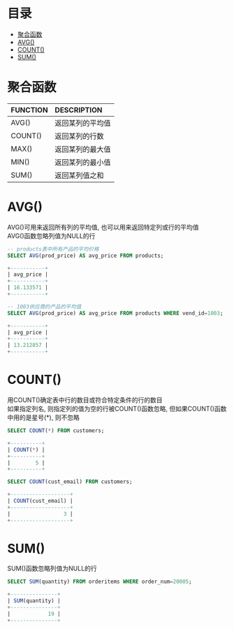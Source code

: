 # 目录
- [聚合函数](#聚合函数)
- [AVG()](#avg)
- [COUNT()](#count)
- [SUM()](#sum)



<!-- = = = = = = = = = = = = = = = = = = = = = = = = = = = = = = = = = = = = = = = = = = = = = = = = = = = = = = = = = = = = -->
<!-- = = = = = = = = = = = = = = = = = = = = = = = = = = = = = = = = = = = = = = = = = = = = = = = = = = = = = = = = = = = = -->



# 聚合函数

FUNCTION | DESCRIPTION
:------- | :----------
AVG()    | 返回某列的平均值
COUNT()  | 返回某列的行数
MAX()    | 返回某列的最大值
MIN()    | 返回某列的最小值
SUM()    | 返回某列值之和


<!-- = = = = = = = = = = = = = = = = = = = = = = = = = = = = = = = = = = = = = = = = = = = = = = = = = = = = = = = = = = = = -->
<!-- = = = = = = = = = = = = = = = = = = = = = = = = = = = = = = = = = = = = = = = = = = = = = = = = = = = = = = = = = = = = -->


# AVG()
AVG()可用来返回所有列的平均值, 也可以用来返回特定列或行的平均值  
AVG()函数忽略列值为NULL的行  
```sql
-- products表中所有产品的平均价格
SELECT AVG(prod_price) AS avg_price FROM products;

+-----------+
| avg_price |
+-----------+
| 16.133571 |
+-----------+
```
```sql
-- 1003供应商的产品的平均值
SELECT AVG(prod_price) AS avg_price FROM products WHERE vend_id=1003;

+-----------+
| avg_price |
+-----------+
| 13.212857 |
+-----------+
```


<!-- = = = = = = = = = = = = = = = = = = = = = = = = = = = = = = = = = = = = = = = = = = = = = = = = = = = = = = = = = = = = -->
<!-- = = = = = = = = = = = = = = = = = = = = = = = = = = = = = = = = = = = = = = = = = = = = = = = = = = = = = = = = = = = = -->


# COUNT()
用COUNT()确定表中行的数目或符合特定条件的行的数目  
如果指定列名, 则指定列的值为空的行被COUNT()函数忽略, 但如果COUNT()函数中用的是星号(\*), 则不忽略  
```sql
SELECT COUNT(*) FROM customers;

+----------+
| COUNT(*) |
+----------+
|        5 |
+----------+
```
```sql
SELECT COUNT(cust_email) FROM customers;

+-------------------+
| COUNT(cust_email) |
+-------------------+
|                 3 |
+-------------------+

```


<!-- = = = = = = = = = = = = = = = = = = = = = = = = = = = = = = = = = = = = = = = = = = = = = = = = = = = = = = = = = = = = -->
<!-- = = = = = = = = = = = = = = = = = = = = = = = = = = = = = = = = = = = = = = = = = = = = = = = = = = = = = = = = = = = = -->


# SUM()
SUM()函数忽略列值为NULL的行  
```sql
SELECT SUM(quantity) FROM orderitems WHERE order_num=20005;

+---------------+
| SUM(quantity) |
+---------------+
|            19 |
+---------------+
```
